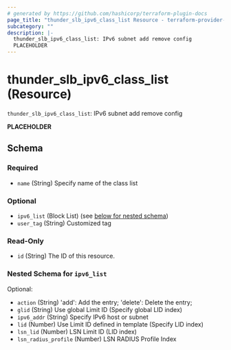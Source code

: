 ```yaml
---
# generated by https://github.com/hashicorp/terraform-plugin-docs
page_title: "thunder_slb_ipv6_class_list Resource - terraform-provider-thunder"
subcategory: ""
description: |-
  thunder_slb_ipv6_class_list: IPv6 subnet add remove config
  PLACEHOLDER
---
```


# thunder_slb_ipv6_class_list (Resource)

`thunder_slb_ipv6_class_list`: IPv6 subnet add remove config

__PLACEHOLDER__



<!-- schema generated by tfplugindocs -->
## Schema

### Required

- `name` (String) Specify name of the class list

### Optional

- `ipv6_list` (Block List) (see [below for nested schema](#nestedblock--ipv6_list))
- `user_tag` (String) Customized tag

### Read-Only

- `id` (String) The ID of this resource.

<a id="nestedblock--ipv6_list"></a>
### Nested Schema for `ipv6_list`

Optional:

- `action` (String) 'add': Add the entry; 'delete': Delete the entry;
- `glid` (String) Use global Limit ID (Specify global LID index)
- `ipv6_addr` (String) Specify IPv6 host or subnet
- `lid` (Number) Use Limit ID defined in template (Specify LID index)
- `lsn_lid` (Number) LSN Limit ID (LID index)
- `lsn_radius_profile` (Number) LSN RADIUS Profile Index


